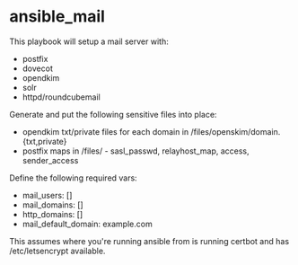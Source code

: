 # ansible_mail

This playbook will setup a mail server with:

* postfix
* dovecot
* opendkim
* solr
* httpd/roundcubemail

Generate and put the following sensitive files into place:

* opendkim txt/private files for each domain in /files/openskim/domain.{txt,private}
* postfix maps in /files/ - sasl_passwd, relayhost_map, access, sender_access

Define the following required vars:
* mail_users: []
* mail_domains: []
* http_domains: []
* mail_default_domain: example.com

This assumes where you're running ansible from is running certbot and has /etc/letsencrypt available.
